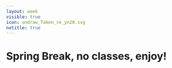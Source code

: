 ```yaml
---
layout: week
visible: true
icon: undraw_Taken_re_yn20.svg
notitle: true
---
```


# Spring Break, no classes, enjoy!



